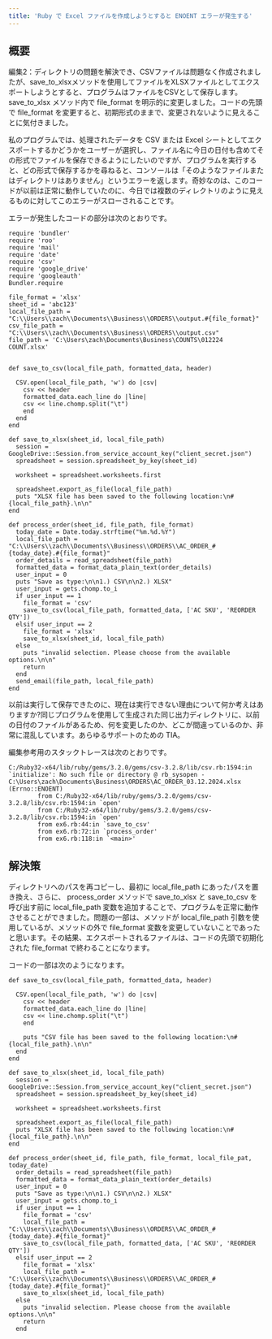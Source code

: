 ```yaml
---
title: 'Ruby で Excel ファイルを作成しようとすると ENOENT エラーが発生する'
---
```


## 概要
編集2：ディレクトリの問題を解決でき、CSVファイルは問題なく作成されましたが、save_to_xlsxメソッドを使用してファイルをXLSXファイルとしてエクスポートしようとすると、プログラムはファイルをCSVとして保存します。 save_to_xlsx メソッド内で file_format を明示的に変更しました。コードの先頭で file_format を変更すると、初期形式のままで、変更されないように見えることに気付きました。

私のプログラムでは、処理されたデータを CSV または Excel シートとしてエクスポートするかどうかをユーザーが選択し、ファイル名に今日の日付も含めてその形式でファイルを保存できるようにしたいのですが、プログラムを実行すると、どの形式で保存するかを尋ねると、コンソールは「そのようなファイルまたはディレクトリはありません」というエラーを返します。奇妙なのは、このコードが以前は正常に動作していたのに、今日では複数のディレクトリのように見えるものに対してこのエラーがスローされることです。

エラーが発生したコードの部分は次のとおりです。

```
require 'bundler'
require 'roo'
require 'mail'
require 'date'
require 'csv'
require 'google_drive'
require 'googleauth'
Bundler.require

file_format = 'xlsx'
sheet_id = 'abc123'
local_file_path = "C:\\Users\\zach\\Documents\\Business\\ORDERS\\output.#{file_format}"
csv_file_path = "C:\\Users\\zach\\Documents\\Business\\ORDERS\\output.csv"
file_path = 'C:\Users\zach\Documents\Business\COUNTS\012224 COUNT.xlsx'


def save_to_csv(local_file_path, formatted_data, header)

  CSV.open(local_file_path, 'w') do |csv|
    csv << header
    formatted_data.each_line do |line|
    csv << line.chomp.split("\t")
    end
  end
end

def save_to_xlsx(sheet_id, local_file_path)
  session = GoogleDrive::Session.from_service_account_key("client_secret.json")
  spreadsheet = session.spreadsheet_by_key(sheet_id)

  worksheet = spreadsheet.worksheets.first

  spreadsheet.export_as_file(local_file_path)
  puts "XLSX file has been saved to the following location:\n#{local_file_path}.\n\n"
end

def process_order(sheet_id, file_path, file_format)
  today_date = Date.today.strftime("%m.%d.%Y")
  local_file_path = "C:\\Users\\zach\\Documents\\Business\\ORDERS\\AC_ORDER_#{today_date}.#{file_format}"
  order_details = read_spreadsheet(file_path)
  formatted_data = format_data_plain_text(order_details)
  user_input = 0
  puts "Save as type:\n\n1.) CSV\n\n2.) XLSX"
  user_input = gets.chomp.to_i
  if user_input == 1
    file_format = 'csv'
    save_to_csv(local_file_path, formatted_data, ['AC SKU', 'REORDER QTY'])
  elsif user_input == 2
    file_format = 'xlsx'
    save_to_xlsx(sheet_id, local_file_path)
  else
    puts "invalid selection. Please choose from the available options.\n\n"
    return
  end
  send_email(file_path, local_file_path)
end

```
以前は実行して保存できたのに、現在は実行できない理由について何か考えはありますか?同じプログラムを使用して生成された同じ出力ディレクトリに、以前の日付のファイルがあるため、何を変更したのか、どこが間違っているのか、非常に混乱しています。あらゆるサポートのための TIA。

編集参考用のスタックトレースは次のとおりです。

```
C:/Ruby32-x64/lib/ruby/gems/3.2.0/gems/csv-3.2.8/lib/csv.rb:1594:in `initialize': No such file or directory @ rb_sysopen - C:\Users\zach\Documents\Business\ORDERS\AC_ORDER_03.12.2024.xlsx (Errno::ENOENT)
        from C:/Ruby32-x64/lib/ruby/gems/3.2.0/gems/csv-3.2.8/lib/csv.rb:1594:in `open'
        from C:/Ruby32-x64/lib/ruby/gems/3.2.0/gems/csv-3.2.8/lib/csv.rb:1594:in `open'
        from ex6.rb:44:in `save_to_csv'
        from ex6.rb:72:in `process_order'
        from ex6.rb:118:in `<main>'

```
## 解決策
ディレクトリへのパスを再コピーし、最初に local_file_path にあったパスを置き換え、さらに、 process_order メソッドで save_to_xlsx と save_to_csv を呼び出す前に local_file_path 変数を追加することで、プログラムを正常に動作させることができました。問題の一部は、メソッドが local_file_path 引数を使用しているが、メソッドの外で file_format 変数を変更していないことであったと思います。その結果、エクスポートされるファイルは、コードの先頭で初期化された file_format で終わることになります。

コードの一部は次のようになります。

```
def save_to_csv(local_file_path, formatted_data, header)

  CSV.open(local_file_path, 'w') do |csv|
    csv << header
    formatted_data.each_line do |line|
    csv << line.chomp.split("\t")
    end

    puts "CSV file has been saved to the following location:\n#{local_file_path}.\n\n"
  end
end

def save_to_xlsx(sheet_id, local_file_path)
  session = GoogleDrive::Session.from_service_account_key("client_secret.json")
  spreadsheet = session.spreadsheet_by_key(sheet_id)

  worksheet = spreadsheet.worksheets.first

  spreadsheet.export_as_file(local_file_path)
  puts "XLSX file has been saved to the following location:\n#{local_file_path}.\n\n"
end

def process_order(sheet_id, file_path, file_format, local_file_pat, today_date)
  order_details = read_spreadsheet(file_path)
  formatted_data = format_data_plain_text(order_details)
  user_input = 0
  puts "Save as type:\n\n1.) CSV\n\n2.) XLSX"
  user_input = gets.chomp.to_i
  if user_input == 1
    file_format = 'csv'
    local_file_path = "C:\\Users\\zach\\Documents\\Business\\ORDERS\\AC_ORDER_#{today_date}.#{file_format}"
    save_to_csv(local_file_path, formatted_data, ['AC SKU', 'REORDER QTY'])
  elsif user_input == 2
    file_format = 'xlsx'
    local_file_path = "C:\\Users\\zach\\Documents\\Business\\ORDERS\\AC_ORDER_#{today_date}.#{file_format}"
    save_to_xlsx(sheet_id, local_file_path)
  else
    puts "invalid selection. Please choose from the available options.\n\n"
    return
  end

```
